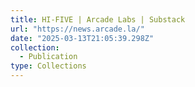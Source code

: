 ```yaml
---
title: HI-FIVE | Arcade Labs | Substack
url: "https://news.arcade.la/"
date: "2025-03-13T21:05:39.298Z"
collection:
  - Publication
type: Collections
---
```

